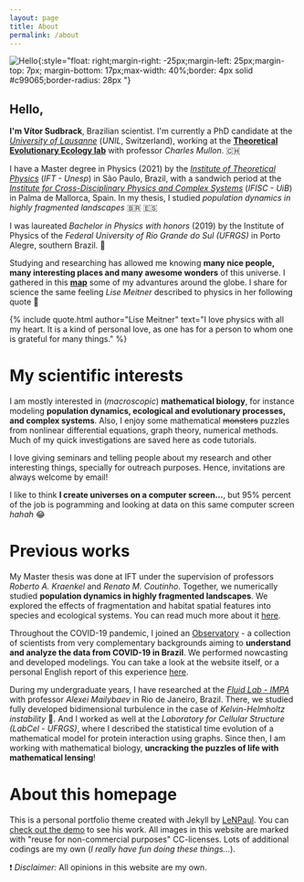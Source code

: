 ```yaml
---
layout: page
title: About
permalink: /about
---
```


![Hello](../assets/img/projects/about/myperfil.jpg){:style="float: right;margin-right: -25px;margin-left: 25px;margin-top: 7px; margin-bottom: 17px;max-width: 40%;border: 4px solid #c99065;border-radius: 28px "}


## Hello,

**I'm Vítor Sudbrack**, Brazilian scientist. I'm currently a PhD candidate at the *[University of Lausanne](https://www.unil.ch/dee/en/home.html)* (*UNIL*, Switzerland), working at the **[Theoretical Evolutionary Ecology lab](https://lab-mullon.github.io/)**  with professor *Charles Mullon*. :switzerland: 

I have a Master degree in Physics (2021) by the *[Institute of Theoretical Physics](https://www.ift.unesp.br/#!/en)* (*IFT - Unesp*) in São Paulo, Brazil, with a sandwich period at the *[Institute for Cross-Disciplinary Physics and Complex Systems](https://www.ifisc.uib-csic.es/en/)* (*IFISC - UiB*) in Palma de Mallorca, Spain. In my thesis, I studied *population dynamics in highly fragmented landscapes* :brazil: :es:

I was laureated *Bachelor in Physics with honors* (2019) by the Institute of Physics of the *Federal University of Rio Grande do Sul (UFRGS)* in Porto Alegre, southern Brazil. :1st_place_medal:

Studying and researching has allowed me knowing **many nice people, many interesting places and many awesome wonders** of this universe. 
I gathered in this **[map](/map)** some of my advantures around the globe. 
I share for science the same feeling *Lise Meitner* described to physics in her following quote :thought_balloon:

{% include quote.html author="Lise Meitner" text="I love physics with all my heart.
It is a kind of personal love, as one has for a person to whom one is grateful for many things." %}

# My scientific interests

I am mostly interested in (*macroscopic*) **mathematical biology**, for instance modeling **population dynamics, ecological and evolutionary processes, and complex systems**. Also, I enjoy some mathematical ~~monsters~~ puzzles from nonlinear differential equations, graph theory, numerical methods. Much of my quick investigations are saved here as code tutorials. 

I love giving seminars and telling people about my research and other interesting things, specially for outreach purposes. Hence, invitations are always welcome by email! 

I like to think **I create universes on a computer screen...**, but 95% percent of the job is pogramming and looking at data on this same computer screen *hahah* :joy:


# Previous works

My Master thesis was done at IFT under the supervision of professors *Roberto A. Kraenkel* and *Renato M. Coutinho*. Together, we numerically studied **population dynamics in highly fragmented landscapes**. We explored the effects of fragmentation and habitat spatial features into species and ecological systems. You can read much more about it [here](/projects/frag.html). 

Throughout the COVID-19 pandemic, I joined an [Observatory](https://covid19br.github.io) - a collection of scientists from very complementary backgrounds aiming to **understand and analyze the data from COVID-19 in Brazil**. We performed nowcasting and developed modelings. You can take a look at the website itself, or a personal English report of this experience [here](/projects/obs.html).

During my undergraduate years, I have researched at the *[Fluid Lab - IMPA](http://fluid.impa.br/Home)* with professor *Alexei Mailybaev* in Rio de Janeiro, Brazil. There, we studied fully developed bidimensional turbulence in the case of *Kelvin-Helmholtz instability* :ocean:. And I worked as well at the *Laboratory for Cellular Structure (LabCel - UFRGS)*, where I described the statistical time evolution of a mathematical model for protein interaction using graphs. Since then, I am working with mathematical biology, **uncracking the puzzles of life with mathematical lensing**! 


<!--## Off science -->


# About this homepage

This is a personal portfolio theme created with Jekyll by [LeNPaul](https://github.com/LeNPaul). You can [check out the demo](https://lenpaul.github.io/portfolio-jekyll-theme/) to see his work. All images in this website are marked with "reuse for non-commercial purposes" CC-licenses. Lots of additional codings are my own (*I really have fun doing these things...*).

:exclamation: *Disclaimer:* All opinions in this website are my own.


